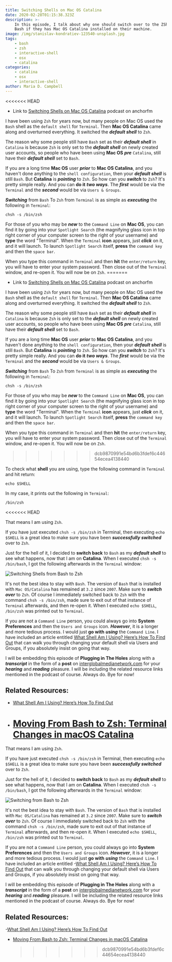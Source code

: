 ```yaml
---
title: Switching Shells on Mac OS Catalina
date: 2020-02-28T01:15:38.323Z
description: >-
    In this episode, I talk about why one should switch over to the ZShell from
    Bash if they has Mac OS Catalina installed on their machine.
image: /img/stanislav-kondratiev-123540-unsplash.jpg
tags:
    - bash
    - zsh
    - interactive-shell
    - osx
    - catalina
categories:
    - catalina
    - osx
    - interactive-shell
author: Maria D. Campbell
---
```


<<<<<<< HEAD

-   Link to
    [Switching Shells on Mac OS Catalina](https://anchor.fm/maria-campbell/episodes/Switching-Shells-on-Mac-OS-Catalina-eb4btl)
    podcast on anchorfm

I have been using `Zsh` for years now, but many people on Mac OS used the `Bash`
shell as the `default shell` for `Terminal`. Then **Mac OS Catalina** came along
and overturned everything. It switched the **_default shell_** to `Zsh`.

The reason why some people still have `Bash` set as their **_default shell_** in
`Catalina` is because `Zsh` is only set to the **_default shell_** on newly
created user accounts, so people who have been using **Mac OS** **_pre_**
`Catalina`, still have their **_default shell_** set to `Bash`.

If you are a long time **Mac OS** user **_prior_** to **Mac OS Catalina**, and
you haven't done anything to the `shell configuration`, then your **_default
shell_** is still `Bash`. But **Catalina** is **_pointing_** to `Zsh`. So how
can you **_switch_** to `Zsh`? It's pretty simple really. And you can **do it**
**_two ways_**. The **_first_** would be via the `Terminal` and the **_second_**
would be via `Users & Groups`.

**_Switching_** from `Bash` To `Zsh` from `Terminal` is as simple as
**_executing_** the following in `Terminal`:

```shell
chsh -s /bin/zsh
```

For those of you who may be **_new_** to the `Command Line` on **Mac OS**, you
can find it by going into your `Spotlight Search` (the magnifying glass icon in
top right corner of your computer screen to the right of your username) and
**type** the word "Terminal". When the `Terminal` **icon** appears, just
**_click_** on it, and it will launch. To launch `Spotlight Search` itself,
**press** the `command key` and then the `space bar`.

When you type this command in `Terminal` and then **hit** the `enter/return`
key, you will have to enter your system password. Then close out of the
`Terminal` window, and re-open it. You will now be on `Zsh`. =======

-   Link to
    [Switching Shells on Mac OS Catalina](https://anchor.fm/maria-campbell/episodes/Switching-Shells-on-Mac-OS-Catalina-eb4btl)
    podcast on anchorfm

I have been using `Zsh` for years now, but many people on Mac OS used the `Bash`
shell as the `default shell` for `Terminal`. Then **Mac OS Catalina** came along
and overturned everything. It switched the _**default shell**_ to `Zsh`.

The reason why some people still have `Bash` set as their _**default shell**_ in
`Catalina` is because `Zsh` is only set to the _**default shell**_ on newly
created user accounts, so people who have been using **Mac OS** _**pre**_
`Catalina`, still have their _**default shell**_ set to `Bash`.

If you are a long time **Mac OS** user _**prior**_ to **Mac OS Catalina**, and
you haven't done anything to the `shell configuration`, then your _**default
shell**_ is still `Bash`. But **Catalina** is _**pointing**_ to `Zsh`. So how
can you _**switch**_ to `Zsh`? It's pretty simple really. And you can **do it**
_**two ways**_. The _**first**_ would be via the `Terminal` and the _**second**_
would be via `Users & Groups`.

_**Switching**_ from `Bash` To `Zsh` from `Terminal` is as simple as
_**executing**_ the following in `Terminal`:

```shell
chsh -s /bin/zsh
```

For those of you who may be _**new**_ to the `Command Line` on **Mac OS**, you
can find it by going into your `Spotlight Search` (the magnifying glass icon in
top right corner of your computer screen to the right of your username) and
**type** the word "Terminal". When the `Terminal` **icon** appears, just
_**click**_ on it, and it will launch. To launch `Spotlight Search` itself,
**press** the `command key` and then the `space bar`.

When you type this command in `Terminal` and then **hit** the `enter/return`
key, you will have to enter your system password. Then close out of the
`Terminal` window, and re-open it. You will now be on `Zsh`.

> > > > > > > dcb9870991e54bd6b3fdef6c44654ecea4138440

To check what **shell** you are using, type the following command in `Terminal`
and hit return:

```shell
echo $SHELL
```

In my case, it prints out the following in `Terminal`:

```shell
/bin/zsh
```

<<<<<<< HEAD

That means I am using `Zsh`.

If you have just executed `chsh -s /bin/zsh` in Terminal, then executing
`echo $SHELL` is a great idea to make sure you have been **_successfully
switched_** over to `Zsh`.

Just for the hell of it, I decided to **switch back** to `Bash` as my **_default
shell_** to see what happens, now that I am on **Catalina**. When I executed
`chsh -s /bin/bash`, I got the following afterwards in the `Terminal` window:

![Switching Shells from Bash to Zsh](/img/zsh-to-bash-catalina,png)

It's not the best idea to stay with `Bash`. The version of `Bash` that is
installed with `Mac OS/Catalina` has remained at `3.2` since `2007`. Make sure
to **_switch over_** to `Zsh`. Of course I immediately switched back to `Zsh`
with the command `chsh -s /bin/zsh`, made sure to exit out of that instance of
`Terminal` afterwards, and then re-open it. When I executed `echo $SHELL`,
`/bin/zsh` was printed out to `Terminal`.

If you are not a `Command Line` person, you could always go into **System
Preferences** and then the `Users and Groups` icon. **_However_**, it is a
longer and more tedious process. I would just **go with** **_using_** the
`Command Line`. I have included an article entitled
[What Shell Am I Using? Here’s How To Find Out](https://osxdaily.com/2009/09/25/what-shell-am-i-using/)
that can walk you through changing your default shell via Users and Groups, if
you absolutely insist on going that way.

I will be embedding this episode of **Plugging in The Holes** along with a
**_transcript_** in the form of a **post** on
[interglobalmedianetwork.com](https://www.interglobalmedianetwork.com/) for your
**_hearing_** and **_reading_** pleasure. I will be including the related
resource links mentioned in the podcast of course. Always do. Bye for now!

## Related Resources:

-   [What Shell Am I Using? Here’s How To Find Out](https://osxdaily.com/2009/09/25/what-shell-am-i-using/)

-   # [Moving From Bash to Zsh: Terminal Changes in macOS Catalina](https://blog.macsales.com/56921-moving-from-bash-to-zsh-terminal-changes-in-macos-catalina/)

That means I am using `Zsh`.

If you have just executed `chsh -s /bin/zsh` in Terminal, then executing
`echo $SHELL` is a great idea to make sure you have been _**successfully
switched**_ over to `Zsh`.

Just for the hell of it, I decided to **switch back** to `Bash` as my _**default
shell**_ to see what happens, now that I am on **Catalina**. When I executed
`chsh -s /bin/bash`, I got the following afterwards in the `Terminal` window:

![Switching from Bash to Zsh](/img/zsh-to-bash-catalina.png)

It's not the best idea to stay with `Bash`. The version of `Bash` that is
installed with `Mac OS/Catalina` has remained at `3.2` since `2007`. Make sure
to _**switch over**_ to `Zsh`. Of course I immediately switched back to `Zsh`
with the command `chsh -s /bin/zsh`, made sure to exit out of that instance of
`Terminal` afterwards, and then re-open it. When I executed `echo $SHELL`,
`/bin/zsh` was printed out to `Terminal`.

If you are not a `Command Line` person, you could always go into **System
Preferences** and then the `Users and Groups` icon. _**However**_, it is a
longer and more tedious process. I would just **go with** _**using**_ the
`Command Line`. I have included an article
entitled -[What Shell Am I Using? Here’s How To Find Out](https://osxdaily.com/2009/09/25/what-shell-am-i-using/)
that can walk you through changing your default shell via Users and Groups, if
you absolutely insist on going that way.

I will be embedding this episode of **Plugging in The Holes** along with a
_**transcript**_ in the form of a **post** on
[interglobalmedianetwork.com](https://www.interglobalmedianetwork.com/) for your
_**hearing**_ and _**reading**_ pleasure. I will be including the related
resource links mentioned in the podcast of course. Always do. Bye for now!

## Related Resources:

\-[What Shell Am I Using? Here’s How To Find Out](https://osxdaily.com/2009/09/25/what-shell-am-i-using/)

-   [Moving From Bash to Zsh: Terminal Changes in macOS Catalina](https://blog.macsales.com/56921-moving-from-bash-to-zsh-terminal-changes-in-macos-catalina/)
    > > > > > > > dcb9870991e54bd6b3fdef6c44654ecea4138440
